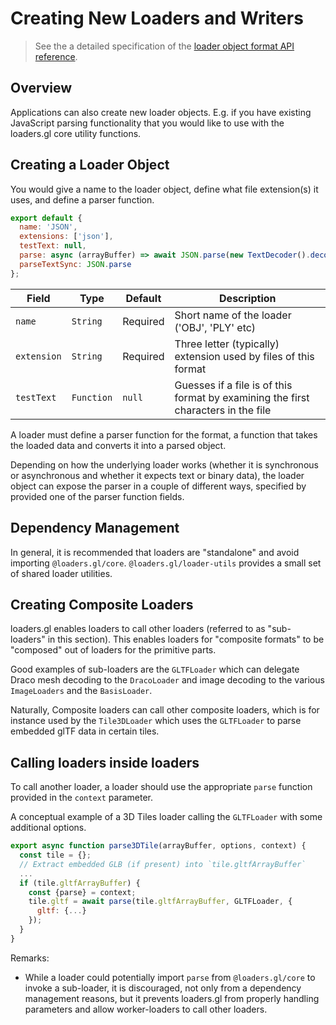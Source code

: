 # Creating New Loaders and Writers

> See the a detailed specification of the [loader object format API reference](docs/specifications/loader-object-format).

## Overview

Applications can also create new loader objects. E.g. if you have existing JavaScript parsing functionality that you would like to use with the loaders.gl core utility functions.

## Creating a Loader Object

You would give a name to the loader object, define what file extension(s) it uses, and define a parser function.

```js
export default {
  name: 'JSON',
  extensions: ['json'],
  testText: null,
  parse: async (arrayBuffer) => await JSON.parse(new TextDecoder().decode(arrayBuffer),
  parseTextSync: JSON.parse
};
```

| Field       | Type       | Default  | Description                                                                       |
| ----------- | ---------- | -------- | --------------------------------------------------------------------------------- |
| `name`      | `String`   | Required | Short name of the loader ('OBJ', 'PLY' etc)                                       |
| `extension` | `String`   | Required | Three letter (typically) extension used by files of this format                   |
| `testText`  | `Function` | `null`   | Guesses if a file is of this format by examining the first characters in the file |

A loader must define a parser function for the format, a function that takes the loaded data and converts it into a parsed object.

Depending on how the underlying loader works (whether it is synchronous or asynchronous and whether it expects text or binary data), the loader object can expose the parser in a couple of different ways, specified by provided one of the parser function fields.

## Dependency Management

In general, it is recommended that loaders are "standalone" and avoid importing `@loaders.gl/core`. `@loaders.gl/loader-utils` provides a small set of shared loader utilities.

## Creating Composite Loaders

loaders.gl enables loaders to call other loaders (referred to as "sub-loaders" in this section). This enables loaders for "composite formats" to be "composed" out of loaders for the primitive parts.

Good examples of sub-loaders are the `GLTFLoader` which can delegate Draco mesh decoding to the `DracoLoader` and image decoding to the various `ImageLoaders` and the `BasisLoader`.

Naturally, Composite loaders can call other composite loaders, which is for instance used by the `Tile3DLoader` which uses the `GLTFLoader` to parse embedded glTF data in certain tiles.

## Calling loaders inside loaders

To call another loader, a loader should use the appropriate `parse` function provided in the `context` parameter.

A conceptual example of a 3D Tiles loader calling the `GLTFLoader` with some additional options.

```js
export async function parse3DTile(arrayBuffer, options, context) {
  const tile = {};
  // Extract embedded GLB (if present) into `tile.gltfArrayBuffer`
  ...
  if (tile.gltfArrayBuffer) {
    const {parse} = context;
    tile.gltf = await parse(tile.gltfArrayBuffer, GLTFLoader, {
      gltf: {...}
    });
  }
}
```

Remarks:

- While a loader could potentially import `parse` from `@loaders.gl/core` to invoke a sub-loader, it is discouraged, not only from a dependency management reasons, but it prevents loaders.gl from properly handling parameters and allow worker-loaders to call other loaders.
